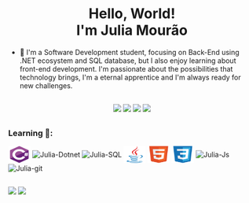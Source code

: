<h1 align="center">Hello, World! <br> I'm Julia Mourão</h1>

- 🌱 I'm a Software Development student, focusing on Back-End using .NET ecosystem and SQL database, but I also enjoy learning about front-end development. I'm passionate about the possibilities that technology brings, I'm a eternal apprentice and I'm always ready for new challenges.

##

<div align="center">
  <img height="150em" src="https://github-profile-summary-cards.vercel.app/api/cards/profile-details?username=JuliaCMS&theme=tokyonight"/> 
  <img height="150em" src="https://github-readme-stats.vercel.app/api?username=JuliaCMS&show_icons=true&theme=tokyonight&include_all_commits=true&count_private=false&hide_border=true"/> 
  <img height="150em" src="https://github-readme-stats.vercel.app/api/top-langs/?username=JuliaCMS&layout=compact&langs_count=7&theme=tokyonight&hide_border=true"/>   <img height="150em" src="https://github-readme-streak-stats.herokuapp.com/?user=JuliaCMS&theme=tokyonight&hide_border=true"/>
</div>

##

<div>
  <h3>Learning 🌱: </h3>
  <img align="center" alt="Julia-C#" height="35" width="45" src="https://raw.githubusercontent.com/devicons/devicon/master/icons/csharp/csharp-original.svg">
  <img align="center" alt="Julia-Dotnet" height="35" width="45" src="https://cdn.iconscout.com/icon/free/png-512/microsoft-dotnet-1175177.png?f=avif&w=256">
  <img align="center" alt="Julia-SQL" height="35" width="45" src="https://cdn-icons-png.flaticon.com/512/5815/5815478.png">
  <img align="center" alt="Julia-Java" height="35" width="45" src="https://raw.githubusercontent.com/devicons/devicon/master/icons/java/java-original.svg">
  <img align="center" alt="Julia-HTML" height="35" width="45" src="https://raw.githubusercontent.com/devicons/devicon/master/icons/html5/html5-original.svg">
  <img align="center" alt="Julia-CSS" height="35" width="45" src="https://raw.githubusercontent.com/devicons/devicon/master/icons/css3/css3-original.svg">
  <img align="center" alt="Julia-Js" height="35" width="45" src="https://cdn.jsdelivr.net/gh/devicons/devicon/icons/javascript/javascript-original.svg">
  <img align="center" alt="Julia-git" height="35" width="45" src="https://cdn.jsdelivr.net/gh/devicons/devicon/icons/git/git-original.svg"> 
</div>
  
##
 
<div>
<!--CONTATOS -->
  <a href="https://www.linkedin.com/in/julia-mourão" target="_blank"><img src="https://img.shields.io/badge/-LinkedIn-%230077B5?style=for-the-badge&logo=linkedin&logoColor=white" target="_blank"></a> 
  <a href="https://t.me/JuliaCMS"><img src="https://img.shields.io/badge/Telegram-2CA5E0?style=for-the-badge&logo=telegram&logoColor=white"></a>
</div>
